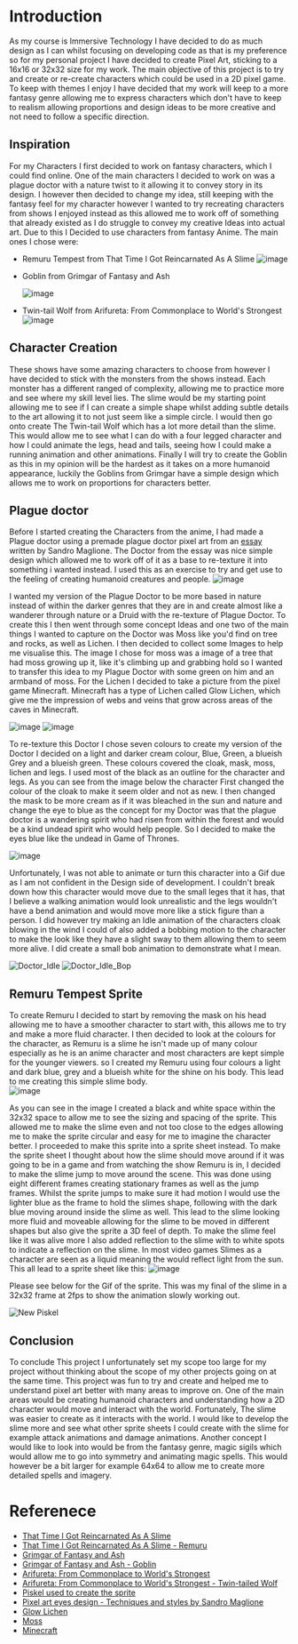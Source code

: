 # Introduction
As my course is Immersive Technology I have decided to do as much design as I can whilst focusing on developing code as that is my preference so for my personal project I have decided to create Pixel Art, sticking to a 16x16 or 32x32 size for my work. The main objective of this project is to try and create or re-create characters which could be used in a 2D pixel game. To keep with themes I enjoy I have decided that my work will keep to a more fantasy genre allowing me to express characters which don't have to keep to realism allowing proportions and design ideas to be more creative and not need to follow a specific direction.

## Inspiration
For my Characters I first decided to work on fantasy characters, which I could find online. One of the main characters I decided to work on was a plague doctor with a nature twist to it allowing it to convey story in its design. I however then decided to change my idea, still keeping with the fantasy feel for my character however I wanted to try recreating characters from shows I enjoyed instead as this allowed me to work off of something that already existed as I do struggle to convey my creative Ideas into actual art. Due to this I Decided to use characters from fantasy Anime. The main ones I chose were:

- Remuru Tempest from That Time I Got Reincarnated As A Slime
  ![image](Media/Remuru_Slime.png)
- Goblin from Grimgar of Fantasy and Ash

  ![image](Media/Grimgar_Goblin.png)
- Twin-tail Wolf from Arifureta: From Commonplace to World's Strongest
  ![image](Media/Arifureta_Twin_Tail_Wolf.png)

## Character Creation
These shows have some amazing characters to choose from however I have decided to stick with the monsters from the shows instead. Each monster has a different ranged of complexity, allowing me to practice more and see where my skill level lies. The slime would be my starting point allowing me to see if I can create a simple shape whilst adding subtle details to the art allowing it to not just seem like a simple circle. I would then go onto create The Twin-tail Wolf which has a lot more detail than the slime. This would allow me to see what I can do with a four legged character and how I could animate the legs, head and tails, seeing how I could make a running animation and other animations. Finally I will try to create the Goblin as this in my opinion will be the hardest as it takes on a more humanoid appearance, luckily the Goblins from Grimgar have a simple design which allows me to work on proportions for characters better.

## Plague doctor 
Before I started creating the Characters from the anime, I had made a Plague doctor using a premade plague doctor pixel art from an [essay](https://www.sandromaglione.com/articles/pixel-art-eyes-techniques-and-styles) written by Sandro Maglione. The Doctor from the essay was nice simple design which allowed me to work off of it as a base to re-texture it into something i wanted instead. I used this as an exercise to try and get use to the feeling of creating humanoid creatures and people. 
![image](Media/plague.png)

I wanted my version of the Plague Doctor to be more based in nature instead of within the darker genres that they are in and create almost like a wanderer through nature or a Druid with the re-texture of Plague Doctor. To create this I then went through some concept Ideas and one two of the main things I wanted to capture on the Doctor was Moss like you'd find on tree and rocks, as well as Lichen. I then decided to collect some Images to help me visualise this. The image I chose for moss was a image of a tree that had moss growing up it, like it's climbing up and grabbing hold so I wanted to transfer this idea to my Plague Doctor with some green on him and an armband of moss. For the Lichen I decided to take a picture from the pixel game Minecraft. Minecraft has a type of Lichen called Glow Lichen, which give me the impression of webs and veins that grow across areas of the caves in Minecraft.

![image](Media/Glow_Lichen.png)
![image](Media/Moss.png)

To re-texture this Doctor I chose seven colours to create my version of the Doctor I decided on a light and darker cream colour, Blue, Green, a blueish Grey and a blueish green. These colours covered the cloak, mask, moss, lichen and legs. I used most of the black as an outline for the character and legs. As you can see from the image below the character First changed the colour of the cloak to make it seem older and not as new. I then changed the mask to be more cream as if it was bleached in the sun and nature and change the eye to blue as the concept for my Doctor was that the plague doctor is a wandering spirit who had risen from within the forest and would be a kind undead spirit who would help people. So I decided to make the eyes blue like the undead in Game of Thrones. 

![image](Media/plague_doctor.png)

Unfortunately, I was not able to animate or turn this character into a Gif due as I am not confident in the Design side of development. I couldn't break down how this character would move due to the small leges that it has, that I believe a walking animation would look unrealistic and the legs wouldn't have a bend animation and would move more like a stick figure than a person. I did however try making an Idle animation of the characters cloak blowing in the wind I could of also added a bobbing motion to the character to make the look like they have a slight sway to them allowing them to seem more alive. I did create a small bob animation to demonstrate what I mean.

![Doctor_Idle](https://github.com/user-attachments/assets/6fb71a7b-6464-4eeb-afb5-55bbe9790a49)
![Doctor_Idle_Bop](https://github.com/user-attachments/assets/db3c47e3-8cb7-41a6-ad50-a3021e8df5ef)


## Remuru Tempest Sprite
To create Remuru I decided to start by removing the mask on his head allowing me to have a smoother character to start with, this allows me to try and make a more fluid character. I then decided to look at the colours for the character, as Remuru is a slime he isn't made up of many colour especially as he is an anime character and most characters are kept simple for the younger viewers. so I created my Remuru using four colours a light and dark blue, grey and a blueish white for the shine on his body. This lead to me creating this simple slime body.  
![image](Media/Remuru.png)

As you can see in the image I created a black and white space within the 32x32 space to allow me to see the sizing and spacing of the sprite. This allowed me to make the slime even and not too close to the edges allowing me to make the sprite circular and easy for me to imagine the character better. I proceeded to make this sprite into a sprite sheet instead. To make the sprite sheet I thought about how the slime should move around if it was going to be in a game and from watching the show Remuru is in, I decided to make the slime jump to move around the scene. This was done using eight different frames creating stationary frames as well as the jump frames. Whilst the sprite jumps to make sure it had motion I would use the lighter blue as the frame to hold the slimes shape, following with the dark blue moving around inside the slime as well. This lead to the slime looking more fluid and moveable allowing for the slime to be moved in different shapes but also give the sprite a 3D feel of depth. To make the slime feel like it was alive more I also added reflection to the slime with to white spots to indicate a reflection on the slime. In most video games Slimes as a character are seen as a liquid meaning the would reflect light from the sun. This all lead to a sprite sheet like this:
![image](Media/Remuru_Spritesheet.png)

Please see below for the Gif of the sprite. This was my final of the slime in a 32x32 frame at 2fps to show the animation slowly working out. 

![New Piskel](https://github.com/user-attachments/assets/8772573b-51c4-4469-bfd4-6c9f1f0fe4fa)

## Conclusion
To conclude This project I unfortunately set my scope too large for my project without thinking about the scope of my other projects going on at the same time. This project was fun to try and create and helped me to understand pixel art better with many areas to improve on. One of the main areas would be creating humanoid characters and understanding how a 2D character would move and interact with the world. Fortunately, The slime was easier to create as it interacts with the world. I would like to develop the slime more and see what other sprite sheets I could create with the slime for example attack animations and damage animations. Another concept I would like to look into would be from the fantasy genre, magic sigils which would allow me to go into symmetry and animating magic spells. This would however be a bit larger for example 64x64 to allow me to create more detailed spells and imagery. 

# Referenece
- [That Time I Got Reincarnated As A Slime](https://tensura.fandom.com/wiki/)
- [That Time I Got Reincarnated As A Slime - Remuru](https://tensura.fandom.com/wiki/Rimuru_Tempest/Gallery/Anime)
- [Grimgar of Fantasy and Ash](https://en.namu.wiki/w/재와%20환상의%20그림갈/몬스터)
- [Grimgar of Fantasy and Ash - Goblin](https://en.namu.wiki/w/재와%20환상의%20그림갈/몬스터)
- [Arifureta: From Commonplace to World's Strongest](https://arifureta.fandom.com/wiki/Arifureta_Wiki)
- [Arifureta: From Commonplace to World's Strongest - Twin-tailed Wolf](https://arifureta.fandom.com/wiki/Monster)
- [Piskel used to create the sprite](https://www.piskelapp.com/p/create/sprite/)
- [Pixel art eyes design - Techniques and styles by Sandro Maglione](https://www.sandromaglione.com/articles/pixel-art-eyes-techniques-and-styles)
- [Glow Lichen](https://minecraft.fandom.com/wiki/Glow_Lichen)
- [Moss](https://www.woodlandtrust.org.uk/blog/2020/01/moss-and-trees/)
- [Minecraft](https://www.minecraft.net/en-us)
